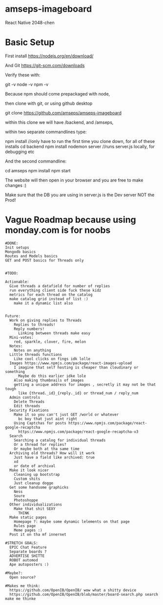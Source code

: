 # amseps-imageboard
 React Native 2048-chen

# Basic Setup
First install https://nodejs.org/en/download/

And Git https://git-scm.com/downloads

Verify these with:

  git -v
  node -v
  npm -v

Because npm should come prepackaged with node,

then clone with git, or using github desktop

  git clone https://github.com/amseps/amseps-imageboard

within this clone we will have /backend, and /amseps,

within two separate commandlines type:

  npm install //only have to run the first time you clone down, for all of these installs
  cd backend
  npm install
  nodemon server //runs server.js locally, for debugging etc

And the second commandline:

  cd amseps
  npm install 
  npm start
  
The website will then open in your browser and you are free to make changes :)

Make sure that the DB you are using in server.js is the Dev server NOT the Prod!


# Vague Roadmap because using monday.com is for noobs

  	#DONE:
    Init setups
    Mongodb basics
    Routes and Models basics
    GET and POST basics for Threads only


  	#TODO:

    Actionable:
      Give threads a datafield for number of replies
      run everything client side fuck these kidz
      metrics for each thread on the catalog
      make catalog grid instead of list :)
        make it a dynamic list also


    Future:
      Work on giving replies to Threads
        Replies to threads!
        Reply numbers!
          Linking between threads make easy
      Mini-votes:
        red, sparkle, clover, fire, melon
      Notes:
        Notes on anything
      Little threads functions
        Like cool clicks on fings idk lolle
      Images https://www.npmjs.com/package/react-images-upload 
        I imagine that self hosting is cheaper than cloudinary or something
          Maybe do this earlier idke lole
        Also making thumbnails of images
        getting a unique address for images , secretly it may not be that tough
          like {thread._id}_{reply._id} or thread_num / reply_num
      Admin controls
        Delete Threads
        Edit threads
      Security Fixations
        Make it so you can't just GET /world or whatever
          bc boy that just aint right
        Using Captchas for posts https://www.npmjs.com/package/react-google-recaptcha
          https://www.npmjs.com/package/react-google-recaptcha-v3 
      Search
        Searching a catalog for individual threads
        Or a thread for replies?
        Or maybe both at tha same time
      Archiving old threads? How will it work
        Just have a field like archived: true
        xd
        or date of archival
      Make it look nicer
        Cleaning up bootstrap
        Custom shits 
        Just cleanup dogge
      Get some handsome graphicks
        Ness
        Soure
        Photoshoppe
      Other individualizations
        Make that shit SEXY 
          THINK
      Make static pages
        Homepage ?: maybe some dynamic lelements on that page
        Rules page
        Meme pages :)
      Post it on tha mf innernet

    #STRETCH GOALS:
      EPIC Chat Feature
      Separate boards ?
      ADVERTISE SHITTE
      ROBOT automod
      Ape autoposters :)

    #Maybe?:
      Open source?
    
    #Makes me think:
      https://github.com/OpenIB/OpenIB/ wow what a shitty device
      https://github.com/OpenIB/OpenIB/blob/master/board-search.php search make me thinke